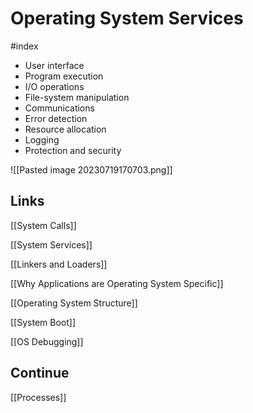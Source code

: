 # Operating System Services

#index

- User interface
- Program execution
- I/O operations
- File-system manipulation
- Communications
- Error detection
- Resource allocation
- Logging
- Protection and security

![[Pasted image 20230719170703.png]]

## Links

[[System Calls]]

[[System Services]]

[[Linkers and Loaders]]

[[Why Applications are Operating System Specific]]

[[Operating System Structure]]

[[System Boot]]

[[OS Debugging]]

## Continue

[[Processes]]
